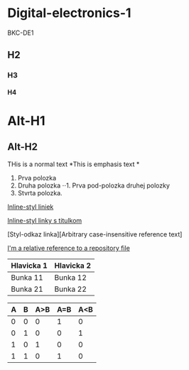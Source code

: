 # Digital-electronics-1
BKC-DE1

## H2
### H3
#### H4

Alt-H1
======

Alt-H2
------

THis is a normal text 
*This is emphasis text *

1. Prva polozka
2. Druha polozka
⋅⋅1. Prva pod-polozka druhej polozky
4. Stvrta polozka.

[Inline-styl liniek](https://www.google.com)

[Inline-styl linky s titulkom](https://www.google.com "Google Webstranka")

[Styl-odkaz linka][Arbitrary case-insensitive reference text]

[I'm a relative reference to a repository file](../blob/master/LICENSE)


Hlavicka 1 | Hlavicka 2
------------ | -------------
Bunka 11 | Bunka 12
Bunka 21 | Bunka 22


A | B | A>B |	A=B | A<B
---|---|---|---|---
0 |	0 |	0 |	1 |	0
0 |	1 | 0 | 0 | 1 			
1 |	0 | 1 |	0	| 0	
1 |	1 | 0 | 1 |	0	

